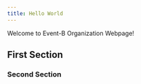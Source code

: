 ```yaml
---
title: Hello World
---
```

Welcome to Event-B Organization Webpage!

## First Section

### Second Section


